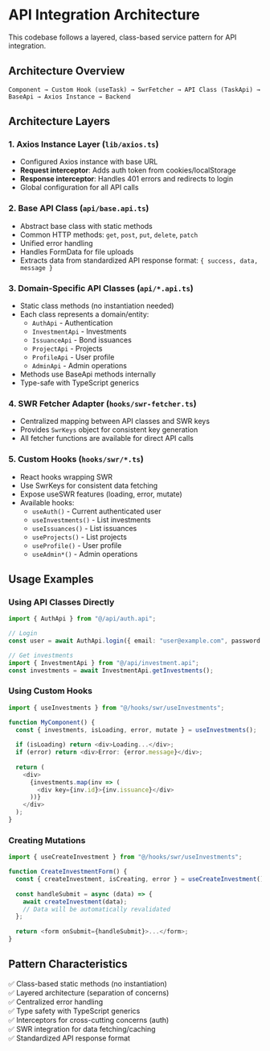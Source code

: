 # API Integration Architecture

This codebase follows a layered, class-based service pattern for API integration.

## Architecture Overview

```
Component → Custom Hook (useTask) → SwrFetcher → API Class (TaskApi) → BaseApi → Axios Instance → Backend
```

## Architecture Layers

### 1. Axios Instance Layer (`lib/axios.ts`)

- Configured Axios instance with base URL
- **Request interceptor**: Adds auth token from cookies/localStorage
- **Response interceptor**: Handles 401 errors and redirects to login
- Global configuration for all API calls

### 2. Base API Class (`api/base.api.ts`)

- Abstract base class with static methods
- Common HTTP methods: `get`, `post`, `put`, `delete`, `patch`
- Unified error handling
- Handles FormData for file uploads
- Extracts data from standardized API response format: `{ success, data, message }`

### 3. Domain-Specific API Classes (`api/*.api.ts`)

- Static class methods (no instantiation needed)
- Each class represents a domain/entity:
  - `AuthApi` - Authentication
  - `InvestmentApi` - Investments
  - `IssuanceApi` - Bond issuances
  - `ProjectApi` - Projects
  - `ProfileApi` - User profile
  - `AdminApi` - Admin operations
- Methods use BaseApi methods internally
- Type-safe with TypeScript generics

### 4. SWR Fetcher Adapter (`hooks/swr-fetcher.ts`)

- Centralized mapping between API classes and SWR keys
- Provides `SwrKeys` object for consistent key generation
- All fetcher functions are available for direct API calls

### 5. Custom Hooks (`hooks/swr/*.ts`)

- React hooks wrapping SWR
- Use SwrKeys for consistent data fetching
- Expose useSWR features (loading, error, mutate)
- Available hooks:
  - `useAuth()` - Current authenticated user
  - `useInvestments()` - List investments
  - `useIssuances()` - List issuances
  - `useProjects()` - List projects
  - `useProfile()` - User profile
  - `useAdmin*()` - Admin operations

## Usage Examples

### Using API Classes Directly

```typescript
import { AuthApi } from "@/api/auth.api";

// Login
const user = await AuthApi.login({ email: "user@example.com", password: "password" });

// Get investments
import { InvestmentApi } from "@/api/investment.api";
const investments = await InvestmentApi.getInvestments();
```

### Using Custom Hooks

```typescript
import { useInvestments } from "@/hooks/swr/useInvestments";

function MyComponent() {
  const { investments, isLoading, error, mutate } = useInvestments();
  
  if (isLoading) return <div>Loading...</div>;
  if (error) return <div>Error: {error.message}</div>;
  
  return (
    <div>
      {investments.map(inv => (
        <div key={inv.id}>{inv.issuance}</div>
      ))}
    </div>
  );
}
```

### Creating Mutations

```typescript
import { useCreateInvestment } from "@/hooks/swr/useInvestments";

function CreateInvestmentForm() {
  const { createInvestment, isCreating, error } = useCreateInvestment();
  
  const handleSubmit = async (data) => {
    await createInvestment(data);
    // Data will be automatically revalidated
  };
  
  return <form onSubmit={handleSubmit}>...</form>;
}
```

## Pattern Characteristics

✅ Class-based static methods (no instantiation)  
✅ Layered architecture (separation of concerns)  
✅ Centralized error handling  
✅ Type safety with TypeScript generics  
✅ Interceptors for cross-cutting concerns (auth)  
✅ SWR integration for data fetching/caching  
✅ Standardized API response format

